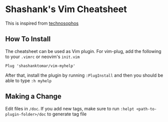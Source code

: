 # Shashank's Vim Cheatsheet

This is inspired from [technosophos](https://github.com/technosophos/vim-myhelp)

## How To Install
The cheatsheet can be used as Vim plugin. For vim-plug, add the following to your `.vimrc` or neovim's `init.vim`

`Plug 'shashanktomar/vim-myhelp'`

After that, install the plugin by running `:PlugInstall` and then you should be able to type `:h myhelp`

## Making a Change
Edit files in `/doc`. If you add new tags, make sure to run `:helpt <path-to-plugin-folder>/doc` to generate tag file
